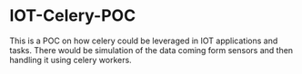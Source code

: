 # IOT-Celery-POC
This is a POC on how celery could be leveraged in IOT applications and tasks.
There would be simulation of the data coming form sensors and then handling it using celery workers.
